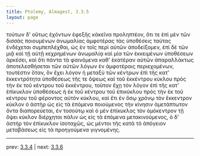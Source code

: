 ```yaml
---
title: Ptolemy, Almagest, 3.3.5
layout: page
---
```


τούτων δ' οὕτως ἐχόντων ἐφεξῆς κἀκεῖνα προληπτέον, ὅτι τε ἐπὶ μὲν τῶν δισσὰς ποιουμένων ἀνωμαλίας ἀμφοτέρας τὰς ὑποθέσεις ταύτας ἐνδέχεται συμπεπλέχθαι, ὡς ἐν τοῖς περὶ αὐτῶν ἀποδείξομεν, ἐπὶ δὲ τῶν μιᾷ καὶ τῇ αὐτῇ κεχρημένων ἀνωμαλίᾳ καὶ μία τῶν ἐκκειμένων ὑποθέσεων ἀρκέσει, καὶ ὅτι πάντα τὰ φαινόμενα καθ' ἑκατέραν αὐτῶν ἀπαραλλάκτως ἀποτελεσθήσεται τῶν αὐτῶν λόγων ἐν ἀμφοτέραις περιεχομένων, τουτέστιν ὅταν, ὃν ἔχει λόγον ἡ μεταξὺ τῶν κέντρων ἐπὶ τῆς κατ' ἐκκεντρότητα ὑποθέσεως τῆς τε ὄψεως καὶ τοῦ ἐκκέντρου κύκλου πρὸς τὴν ἐκ τοῦ κέντρου τοῦ ἐκκέντρου, τοῦτον ἔχῃ τὸν λόγον ἐπὶ τῆς κατ' ἐπίκυκλον ὑποθέσεως ἡ ἐκ τοῦ κέντρου τοῦ ἐπικύκλου πρὸς τὴν ἐκ τοῦ κέντρου τοῦ φέροντος αὐτὸν κύκλου, καὶ ἔτι ἐν ὅσῳ χρόνῳ τὸν ἔκκεντρον κύκλον ὁ ἀστὴρ ὡς εἰς τὰ ἑπόμενα ποιούμενος τὴν κίνησιν ἀμετάπτωτον ὄντα διαπορεύεται, ἐν τοσούτῳ καὶ ὁ μὲν ἐπίκυκλος τὸν ὁμόκεντρον τῇ ὄψει κύκλον διέρχηται πάλιν ὡς εἰς τὰ ἑπόμενα μετακινούμενος, ὁ δ' ἀστὴρ τὸν ἐπίκυκλον ἰσοταχῶς, ὡς μέντοι τῆς κατὰ τὸ ἀπόγειον μεταβάσεως εἰς τὰ προηγούμενα γιγνομένης. 

---

prev: [3.3.4](../3.3.4/) | next: [3.3.6](../3.3.6/)

